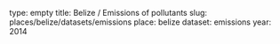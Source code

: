type: empty
title: Belize / Emissions of pollutants
slug: places/belize/datasets/emissions
place: belize
dataset: emissions
year: 2014
